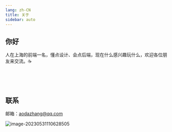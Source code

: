 ```yaml
---
lang: zh-CN
title: 关于
sidebar: auto
---
```


## 你好

人在上海的前端一名，懂点设计、会点后端，现在什么感兴趣玩什么，欢迎各位朋友来交流。☕️

<a href="https://github.com/standard/standard"><img :src="$withBase('/assets/about/javascript.svg')" /></a>&nbsp;
<a href="https://github.com/microsoft/TypeScript"><img :src="$withBase('/assets/about/typescript.svg')" /></a>&nbsp;
<a href="https://en.cppreference.com/w/cpp/keyword"><img :src="$withBase('/assets/about/c++.svg')" /></a>&nbsp;
<a href="https://github.com/vuejs"><img :src="$withBase('/assets/about/vue.svg')" /></a>&nbsp;
<a href="https://github.com/nestjs/nest"><img :src="$withBase('/assets/about/nest.svg')" /></a>&nbsp;
<a href="https://github.com/webpack/webpack"><img :src="$withBase('/assets/about/webpack.svg')" /></a>&nbsp;
<a href="https://github.com/rollup/rollup"><img :src="$withBase('/assets/about/rollup.svg')" /></a>&nbsp;
<a href="https://code.visualstudio.com"><img :src="$withBase('/assets/about/vscode.svg')" /></a>&nbsp;
<a href="https://git-scm.com/download/win"><img :src="$withBase('/assets/about/git.svg')" /></a>&nbsp;

<a href="https://gitee.com/aodazhang"><img :src="$withBase('/assets/about/gitee.svg')" /></a>&nbsp;

## 联系

邮箱：<a readonly href="mailto:aodazhang@qq.com?subject=主题&body=内容">aodazhang@qq.com</a>&nbsp;

![image-20230531110628505](https://aodazhang.oss-cn-shanghai.aliyuncs.com/img/202305311106549.png)
